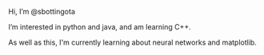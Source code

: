 Hi, I’m @sbottingota

I’m interested in python and java, and am learning C++.

As well as this, I'm currently learning about neural networks and matplotlib.
